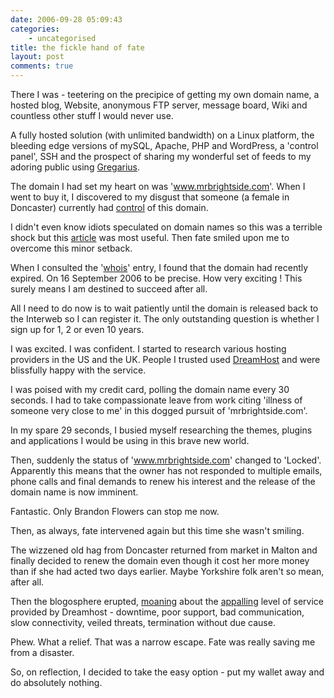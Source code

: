 ```yaml
---
date: 2006-09-28 05:09:43
categories:
    - uncategorised
title: the fickle hand of fate
layout: post
comments: true
---
```

There I was - teetering on the precipice of getting my own domain name,
a hosted blog, Website, anonymous FTP server, message board, Wiki and
countless other stuff I would never use.

A fully hosted solution (with unlimited bandwidth) on a Linux platform,
the bleeding edge versions of mySQL, Apache, PHP and WordPress, a
'control panel', SSH and the prospect of sharing my wonderful set of
feeds to my adoring public using
[Gregarius](http://www.nbrightside.com/blog/2006/09/21/drowning-in-a-river-of-news/).

The domain I had set my heart on was 'www.mrbrightside.com'. When I went
to buy it, I discovered to my disgust that someone (a female in
Doncaster) currently had
[control](http://www.whois.net/whois_new.cgi?d=mrbrightside.com) of this
domain.

I didn't even know idiots speculated on domain names so this was a
terrible shock but this
[article](http://www.mikeindustries.com/blog/archive/2005/03/how-to-snatch-an-expiring-domain)
was most useful. Then fate smiled upon me to overcome this minor
setback.

When I consulted the '[whois](http://www.whois.net/)' entry, I found
that the domain had recently expired. On 16 September 2006 to be
precise. How very exciting ! This surely means I am destined to succeed
after all.

All I need to do now is to wait patiently until the domain is released
back to the Interweb so I can register it. The only outstanding question
is whether I sign up for 1, 2 or even 10 years.

I was excited. I was confident. I started to research various hosting
providers in the US and the UK. People I trusted used
[DreamHost](http://www.dreamhost.com/) and were blissfully happy with
the service.

I was poised with my credit card, polling the domain name every 30
seconds. I had to take compassionate leave from work citing 'illness of
someone very close to me' in this dogged pursuit of 'mrbrightside.com'.

In my spare 29 seconds, I busied myself researching the themes, plugins
and applications I would be using in this brave new world.

Then, suddenly the status of 'www.mrbrightside.com' changed to 'Locked'.
Apparently this means that the owner has not responded to multiple
emails, phone calls and final demands to renew his interest and the
release of the domain name is now imminent.

Fantastic. Only Brandon Flowers can stop me now.

Then, as always, fate intervened again but this time she wasn't smiling.

The wizzened old hag from Doncaster returned from market in Malton and
finally decided to renew the domain even though it cost her more money
than if she had acted two days earlier. Maybe Yorkshire folk aren't so
mean, after all.

Then the blogosphere erupted,
[moaning](http://www.web-strategist.com/blog/2006/09/27/dreamhost-kindly-respond-to-andy/)
about the [appalling](http://nightmarehost.blogspot.com/) level of
service provided by Dreamhost - downtime, poor support, bad
communication, slow connectivity, veiled threats, termination without
due cause.

Phew. What a relief. That was a narrow escape. Fate was really saving me
from a disaster.

So, on reflection, I decided to take the easy option - put my wallet
away and do absolutely nothing.
